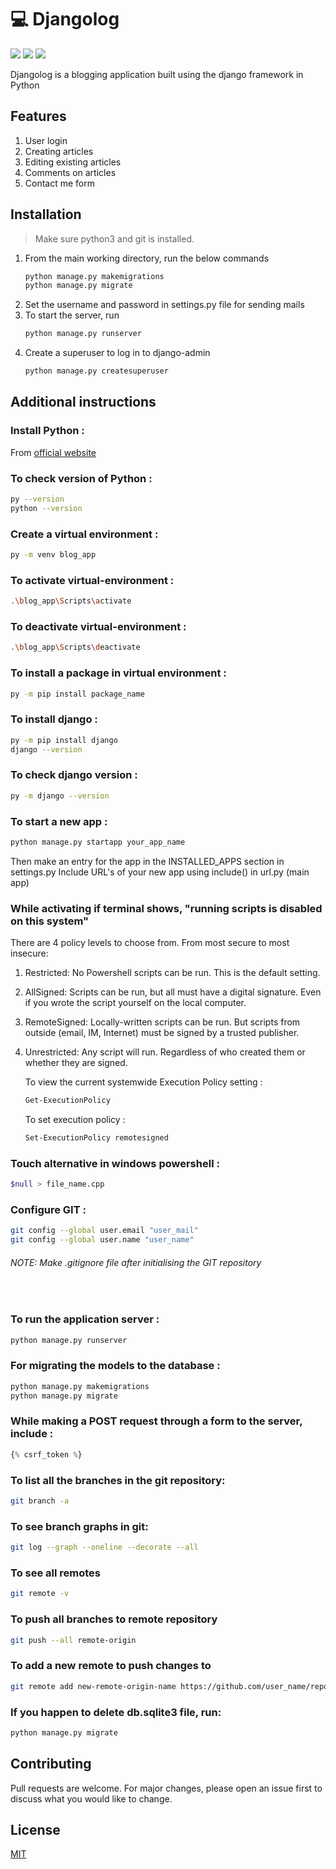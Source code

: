 
# 💻 Djangolog

[![](https://img.shields.io/badge/python-3.8.5-blue)](https://python.org/downloads/)
[![](https://img.shields.io/badge/django-3.1.1-brightgreen)](https://python.org/downloads/)
[![](https://img.shields.io/apm/l/vim-mode.svg)](https://choosealicense.com/licenses/mit/)

Djangolog is a blogging application built using the django framework in Python

## Features

1. User login
2. Creating articles
3. Editing existing articles
4. Comments on articles
5. Contact me form

## Installation
> Make sure python3 and git is installed.
1. From the main working directory, run the below commands
    ```bash
    python manage.py makemigrations
    python manage.py migrate
    ```
2. Set the username and password in settings.py file for sending mails
3. To start the server, run
    ```bash
    python manage.py runserver
    ```
4. Create a superuser to log in to django-admin
    ```bash
    python manage.py createsuperuser
    ```

## Additional instructions

### Install Python :
From [official website](https://www.python.org/downloads/)


### To check version of Python :
```bash
py --version
python --version
```

### Create a virtual environment :
```bash
py -m venv blog_app
```

### To activate virtual-environment :
```bash
.\blog_app\Scripts\activate
```

### To deactivate virtual-environment :
```bash
.\blog_app\Scripts\deactivate
```

### To install a package in virtual environment :
```bash
py -m pip install package_name
```

### To install django :
```bash
py -m pip install django
django --version
```

### To check django version :
```bash
py -m django --version
```

### To start a new app :
```bash
python manage.py startapp your_app_name
```
Then make an entry for the app in the INSTALLED_APPS section in settings.py
Include URL's of your new app using include() in url.py (main app)

### While activating if terminal shows, "running scripts is disabled on this system"
There are 4 policy levels to choose from. From most secure to most insecure:
1. Restricted: No Powershell scripts can be run. This is the default setting.
2. AllSigned: Scripts can be run, but all must have a digital signature. Even if you wrote the script yourself on the local computer.
3. RemoteSigned: Locally-written scripts can be run. But scripts from outside (email, IM, Internet) must be signed by a trusted publisher.
4. Unrestricted: Any script will run. Regardless of who created them or whether they are signed. 

    To view the current systemwide Execution Policy setting :
    ```bash
    Get-ExecutionPolicy
    ```

    To set execution policy :
    ```bash
    Set-ExecutionPolicy remotesigned
    ```

### Touch alternative in windows powershell :
```bash
$null > file_name.cpp
```

### Configure GIT :
```bash
git config --global user.email "user_mail"
git config --global user.name "user_name"
```

###### NOTE: Make .gitignore file after initialising the GIT repository
<br>

### To run the application server :
```bash
python manage.py runserver
```

### For migrating the models to the database :
```bash
python manage.py makemigrations
python manage.py migrate
```

### While making a POST request through a form to the server, include :
```python
{% csrf_token %}
```

### To list all the branches in the git repository:
```bash
git branch -a
```

### To see branch graphs in git:
```bash
git log --graph --oneline --decorate --all
```

### To see all remotes
```bash
git remote -v
```

### To push all branches to remote repository
```bash
git push --all remote-origin
```

### To add a new remote to push changes to
```bash
git remote add new-remote-origin-name https://github.com/user_name/repo.git
```

### If you happen to delete db.sqlite3 file, run:
```bash
python manage.py migrate
```

## Contributing

Pull requests are welcome. For major changes, please open an issue first to discuss what you would like to change.

## License

[MIT](https://choosealicense.com/licenses/mit/)